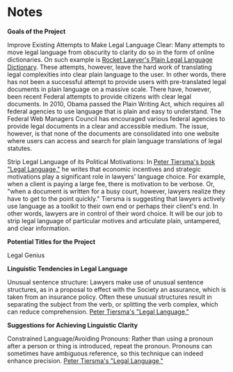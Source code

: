 # Notes

**Goals of the Project**

Improve Existing Attempts to Make Legal Language Clear: Many attempts to move legal language from obscurity to clarity do so in the form of online dictionaries. On such example is [Rocket Lawyer's Plain Legal Language Dictionary](https://www.rocketlawyer.com/article/legal-dictionary.rl). These attempts, however, leave the hard work of translating legal complexities into clear plain language to the user. In other words, there has not been a successful attempt to provide users with pre-translated legal documents in plain language on a massive scale. There have, however, been recent Federal attempts to provide citizens with clear legal documents. In 2010, Obama passed the Plain Writing Act, which requires all federal agencies to use language that is plain and easy to understand. The Federal Web Managers Council has encouraged various federal agencies to provide legal documents in a clear and accessible medium. The issue, however, is that none of the documents are consolidated into one website where users can access and search for plain language translations of legal statutes. 

Strip Legal Language of its Political Motivations: In [Peter Tiersma's book "Legal Language,"](http://www.languageandlaw.org/LEGALLANG/LEGALLANG.HTM) he writes that economic incentives and strategic motivations play a significant role in lawyers' language choice. For example, when a client is paying a large fee, there is motivation to be verbose. Or, "when a document is written for a busy court, however, lawyers realize they have to get to the point quickly." Tiersma is suggesting that lawyers actively use language as a toolkit to their own end or perhaps their client's end. In other words, lawyers are in control of their word choice. It will be our job to strip legal language of particular motives and articulate plain, untampered, and clear information.

**Potential Titles for the Project**

Legal Genius


**Linguistic Tendencies in Legal Language**

Unusual sentence structure: Lawyers make use of unusual sentence structures, as in a proposal to effect with the Society an assurance, which is taken from an insurance policy.  Often these unusual structures result in separating the subject from the verb, or splitting the verb complex, which can reduce comprehension. [Peter Tiersma's "Legal Language,"](http://www.languageandlaw.org/LEGALLANG/LEGALLANG.HTM)

**Suggestions for Achieving Linguistic Clarity**

Constrained Language/Avoiding Pronouns: Rather than using a pronoun after a person or thing is introduced, repeat the pronoun. Pronouns can sometimes have ambiguous reference, so this technique can indeed enhance precision. [Peter Tiersma's "Legal Language,"](http://www.languageandlaw.org/LEGALLANG/LEGALLANG.HTM)



